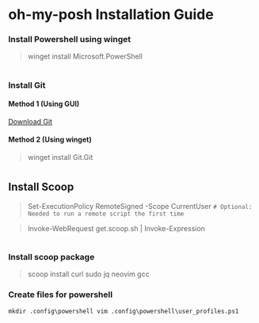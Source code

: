 # **oh-my-posh Installation Guide**

### Install Powershell using winget
> winget install Microsoft.PowerShell
#

### Install Git
#### Method 1 (Using GUI)
[Download Git](https://git-scm.com/downloads)
#### Method 2 (Using winget)
> winget install Git.Git
#

## Install Scoop
> Set-ExecutionPolicy RemoteSigned -Scope CurrentUser `# Optional: Needed to run a remote script the first time`

> Invoke-WebRequest get.scoop.sh | Invoke-Expression
#

### Install scoop package

> scoop install curl sudo jq neovim gcc

### Create files for powershell

`
mkdir .config\powershell
vim .config\powershell\user_profiles.ps1
`
